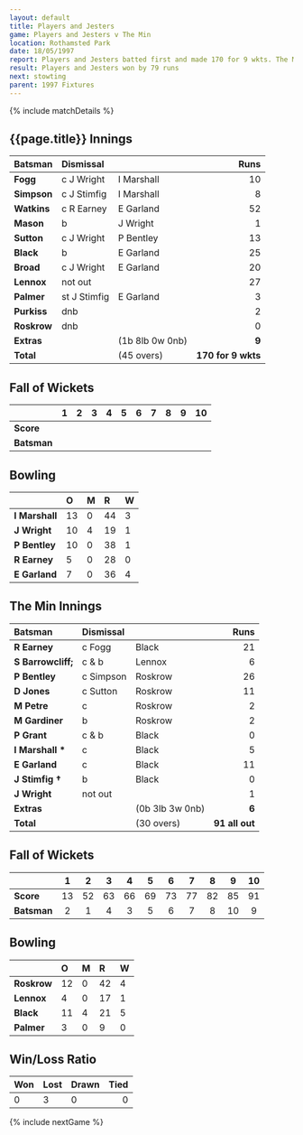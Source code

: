 ```yaml
---
layout: default
title: Players and Jesters
game: Players and Jesters v The Min
location: Rothamsted Park
date: 18/05/1997
report: Players and Jesters batted first and made 170 for 9 wkts. The Min replied with 91 all out
result: Players and Jesters won by 79 runs
next: stowting
parent: 1997 Fixtures
---
```


{% include matchDetails %}

## {{page.title}} Innings

| Batsman | Dismissal |  | Runs |
|:---|:---|---|---:|
| **Fogg** | c J Wright | I Marshall | 10 |
| **Simpson** | c J Stimfig | I Marshall | 8 |
| **Watkins** | c R Earney | E Garland | 52 |
| **Mason** | b | J Wright | 1 |
| **Sutton** | c J Wright | P Bentley | 13 |
| **Black** | b | E Garland | 25 |
| **Broad** | c J Wright | E Garland | 20 |
| **Lennox** | not out |  |  27|
| **Palmer** | st J Stimfig | E Garland | 3 |
| **Purkiss** | dnb |  | 2 |
| **Roskrow** | dnb |  | 0 |
| **Extras** | | (1b 8lb 0w 0nb) | **9** |
| **Total** | | (45 overs) | **170 for 9 wkts** |

## Fall of Wickets

| | 1 | 2 | 3 | 4 | 5 | 6 | 7 | 8 | 9 | 10 |
|---|:---:|:---:|:---:|:---:|:---:|:---:|:---:|:---:|:---:|:---:|
| **Score** |  |  |  |  |  |  |  |  |  |  |
| **Batsman** |  |  |  |  |  |  |  |  |  |  |

## Bowling

| | O | M | R | W |
|---|:---|:---|:---|:---|
| **I Marshall** | 13 | 0 | 44 | 3 |
| **J Wright** | 10 | 4 | 19 | 1 |
| **P Bentley** | 10 | 0 | 38 | 1 |
| **R Earney** | 5 | 0 | 28 | 0 |
| **E Garland** | 7 | 0 | 36 | 4 |

## The Min Innings

| Batsman | Dismissal |  | Runs |
|:---|:---|---|---:|
| **R Earney** | c Fogg | Black | 21 |
| **S Barrowcliff;** | c & b | Lennox | 6 |
| **P Bentley** | c Simpson | Roskrow | 26 |
| **D Jones** | c Sutton | Roskrow | 11 |
| **M Petre** | c | Roskrow | 2 |
| **M Gardiner** | b | Roskrow | 2 |
| **P Grant** | c & b | Black | 0 |
| **I Marshall &#42;** | c | Black | 5 |
| **E Garland** | c | Black | 11 |
| **J Stimfig &#8224;** | b | Black | 0 |
| **J Wright** | not out |  | 1 |
| **Extras** | | (0b 3lb 3w 0nb) | **6** |
| **Total** | | (30 overs) | **91 all out** |

## Fall of Wickets

| | 1 | 2 | 3 | 4 | 5 | 6 | 7 | 8 | 9 | 10 |
|---|:---:|:---:|:---:|:---:|:---:|:---:|:---:|:---:|:---:|:---:|
| **Score** | 13 | 52 | 63 | 66 | 69 | 73 | 77 | 82 | 85 | 91 |
| **Batsman** | 2 | 1 | 4 | 3 | 5 | 6 | 7 | 8 | 10 | 9 |

## Bowling

| | O | M | R | W |
|---|:---|:---|:---|:---|
| **Roskrow** | 12 | 0 | 42 | 4 |
| **Lennox** | 4 | 0 | 17 | 1 |
| **Black** | 11 | 4 | 21 | 5 |
| **Palmer** | 3 | 0 | 9 | 0 |

## Win/Loss Ratio

| Won | Lost | Drawn | Tied |
|:---|:---|:---|---:|
| 0 | 3 | 0 | 0 |

{% include nextGame %}